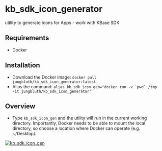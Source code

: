 # kb_sdk_icon_generator
utility to generate icons for Apps - work with KBase SDK

## Requirements
* Docker

## Installation
* Download the Docker image: ```docker pull jungbluth/kb_sdk_icon_generator:latest```
* Alias the command: ```alias kb_sdk_icon_gen="docker run -v `pwd`:/tmp -it jungbluth/kb_sdk_icon_generator"```

## Overview
* Type ```kb_sdk_icon_gen``` and the utility will run in the current working directory. Importantly, Docker needs to be able to mount the local directory, so choose a location where Docker can operate (e.g. ~/Desktop).

[![kb_sdk_icon_gen](http://img.youtube.com/vi/KOxbO0EI4MA/0.jpg)](https://github.com/jungbluth/kb_sdk_icon_generator/blob/master/vid/DEMO__kb_sdk_app_icon_generator.mp4 "kb_sdk_icon_gen")